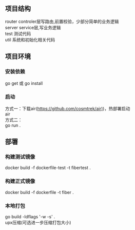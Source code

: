 <a name="YVSBY"></a>
## 项目结构
router controler层写路由,前置校验，少部分简单的业务逻辑<br />server service层,写业务逻辑<br />test 测试代码<br />util 系统和初始化相关代码
<a name="hhs9E"></a>
## 项目环境
<a name="tqDxu"></a>
### 安装依赖
go get 或 go install
<a name="c7UlQ"></a>
### 启动
方式一：下载air([https://github.com/cosmtrek/air)](https://github.com/cosmtrek/air))，热部署启动<br />air<br />方式二：<br />go run .

<a name="ka6CV"></a>
## 部署
<a name="fd8wE"></a>
### 构建测试镜像
docker build -f dockerfile-test -t fibertest .
<a name="LsvlL"></a>
### 构建正式镜像
docker build -f dockerfile -t fiber .

<a name="JAkhv"></a>
### 本地打包
go build -ldflags '-w -s' .<br />upx压缩(可选进一步压缩打包大小)
